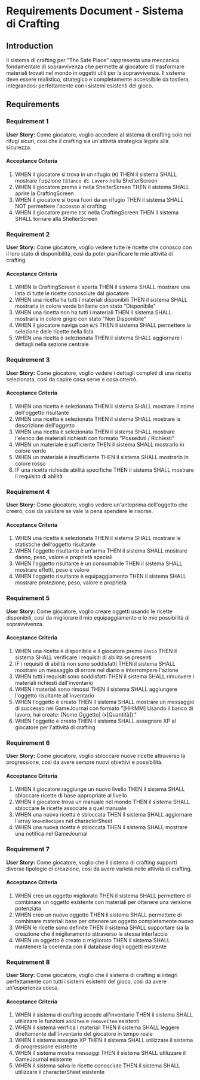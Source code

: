 # Requirements Document - Sistema di Crafting

## Introduction

Il sistema di crafting per "The Safe Place" rappresenta una meccanica fondamentale di sopravvivenza che permette al giocatore di trasformare materiali trovati nel mondo in oggetti utili per la sopravvivenza. Il sistema deve essere realistico, strategico e completamente accessibile da tastiera, integrandosi perfettamente con i sistemi esistenti del gioco.

## Requirements

### Requirement 1

**User Story:** Come giocatore, voglio accedere al sistema di crafting solo nei rifugi sicuri, così che il crafting sia un'attività strategica legata alla sicurezza.

#### Acceptance Criteria

1. WHEN il giocatore si trova in un rifugio (`R`) THEN il sistema SHALL mostrare l'opzione `[B]anco di Lavoro` nella ShelterScreen
2. WHEN il giocatore preme `B` nella ShelterScreen THEN il sistema SHALL aprire la CraftingScreen
3. WHEN il giocatore si trova fuori da un rifugio THEN il sistema SHALL NOT permettere l'accesso al crafting
4. WHEN il giocatore preme `ESC` nella CraftingScreen THEN il sistema SHALL tornare alla ShelterScreen

### Requirement 2

**User Story:** Come giocatore, voglio vedere tutte le ricette che conosco con il loro stato di disponibilità, così da poter pianificare le mie attività di crafting.

#### Acceptance Criteria

1. WHEN la CraftingScreen è aperta THEN il sistema SHALL mostrare una lista di tutte le ricette conosciute dal giocatore
2. WHEN una ricetta ha tutti i materiali disponibili THEN il sistema SHALL mostrarla in colore verde brillante con stato "Disponibile"
3. WHEN una ricetta non ha tutti i materiali THEN il sistema SHALL mostrarla in colore grigio con stato "Non Disponibile"
4. WHEN il giocatore naviga con `W/S` THEN il sistema SHALL permettere la selezione delle ricette nella lista
5. WHEN una ricetta è selezionata THEN il sistema SHALL aggiornare i dettagli nella sezione centrale

### Requirement 3

**User Story:** Come giocatore, voglio vedere i dettagli completi di una ricetta selezionata, così da capire cosa serve e cosa otterrò.

#### Acceptance Criteria

1. WHEN una ricetta è selezionata THEN il sistema SHALL mostrare il nome dell'oggetto risultante
2. WHEN una ricetta è selezionata THEN il sistema SHALL mostrare la descrizione dell'oggetto
3. WHEN una ricetta è selezionata THEN il sistema SHALL mostrare l'elenco dei materiali richiesti con formato "Posseduti / Richiesti"
4. WHEN un materiale è sufficiente THEN il sistema SHALL mostrarlo in colore verde
5. WHEN un materiale è insufficiente THEN il sistema SHALL mostrarlo in colore rosso
6. IF una ricetta richiede abilità specifiche THEN il sistema SHALL mostrare il requisito di abilità

### Requirement 4

**User Story:** Come giocatore, voglio vedere un'anteprima dell'oggetto che creerò, così da valutare se vale la pena spendere le risorse.

#### Acceptance Criteria

1. WHEN una ricetta è selezionata THEN il sistema SHALL mostrare le statistiche dell'oggetto risultante
2. WHEN l'oggetto risultante è un'arma THEN il sistema SHALL mostrare danno, peso, valore e proprietà speciali
3. WHEN l'oggetto risultante è un consumabile THEN il sistema SHALL mostrare effetti, peso e valore
4. WHEN l'oggetto risultante è equipaggiamento THEN il sistema SHALL mostrare protezione, peso, valore e proprietà

### Requirement 5

**User Story:** Come giocatore, voglio creare oggetti usando le ricette disponibili, così da migliorare il mio equipaggiamento e le mie possibilità di sopravvivenza.

#### Acceptance Criteria

1. WHEN una ricetta è disponibile e il giocatore preme `Invio` THEN il sistema SHALL verificare i requisiti di abilità se presenti
2. IF i requisiti di abilità non sono soddisfatti THEN il sistema SHALL mostrare un messaggio di errore nel diario e interrompere l'azione
3. WHEN tutti i requisiti sono soddisfatti THEN il sistema SHALL rimuovere i materiali richiesti dall'inventario
4. WHEN i materiali sono rimossi THEN il sistema SHALL aggiungere l'oggetto risultante all'inventario
5. WHEN l'oggetto è creato THEN il sistema SHALL mostrare un messaggio di successo nel GameJournal con formato "[HH:MM] Usando il banco di lavoro, hai creato: [Nome Oggetto] (x[Quantità])."
6. WHEN l'oggetto è creato THEN il sistema SHALL assegnare XP al giocatore per l'attività di crafting

### Requirement 6

**User Story:** Come giocatore, voglio sbloccare nuove ricette attraverso la progressione, così da avere sempre nuovi obiettivi e possibilità.

#### Acceptance Criteria

1. WHEN il giocatore raggiunge un nuovo livello THEN il sistema SHALL sbloccare ricette di base appropriate al livello
2. WHEN il giocatore trova un manuale nel mondo THEN il sistema SHALL sbloccare le ricette associate a quel manuale
3. WHEN una nuova ricetta è sbloccata THEN il sistema SHALL aggiornare l'array `knownRecipes` nel characterSheet
4. WHEN una nuova ricetta è sbloccata THEN il sistema SHALL mostrare una notifica nel GameJournal

### Requirement 7

**User Story:** Come giocatore, voglio che il sistema di crafting supporti diverse tipologie di creazione, così da avere varietà nelle attività di crafting.

#### Acceptance Criteria

1. WHEN creo un oggetto migliorato THEN il sistema SHALL permettere di combinare un oggetto esistente con materiali per ottenere una versione potenziata
2. WHEN creo un nuovo oggetto THEN il sistema SHALL permettere di combinare materiali base per ottenere un oggetto completamente nuovo
3. WHEN le ricette sono definite THEN il sistema SHALL supportare sia la creazione che il miglioramento attraverso la stessa interfaccia
4. WHEN un oggetto è creato o migliorato THEN il sistema SHALL mantenere la coerenza con il database degli oggetti esistente

### Requirement 8

**User Story:** Come giocatore, voglio che il sistema di crafting si integri perfettamente con tutti i sistemi esistenti del gioco, così da avere un'esperienza coesa.

#### Acceptance Criteria

1. WHEN il sistema di crafting accede all'inventario THEN il sistema SHALL utilizzare le funzioni `addItem` e `removeItem` esistenti
2. WHEN il sistema verifica i materiali THEN il sistema SHALL leggere direttamente dall'inventario del giocatore in tempo reale
3. WHEN il sistema assegna XP THEN il sistema SHALL utilizzare il sistema di progressione esistente
4. WHEN il sistema mostra messaggi THEN il sistema SHALL utilizzare il GameJournal esistente
5. WHEN il sistema salva le ricette conosciute THEN il sistema SHALL utilizzare il characterSheet esistente